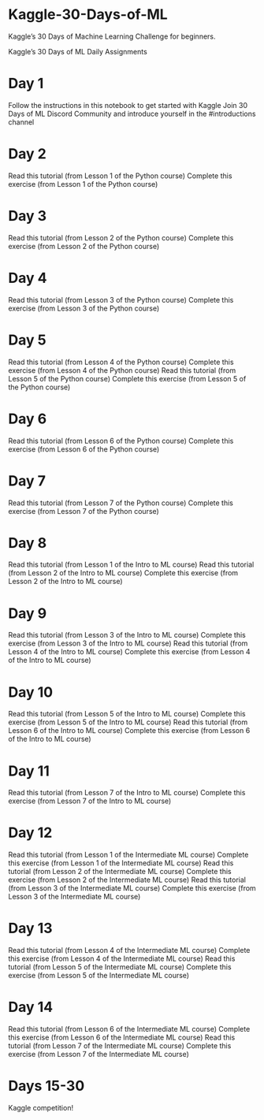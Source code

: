# Kaggle-30-Days-of-ML
Kaggle’s 30 Days of Machine Learning Challenge for beginners.

Kaggle’s 30 Days of ML Daily Assignments


# Day 1


Follow the instructions in this notebook to get started with Kaggle
Join 30 Days of ML Discord Community and introduce yourself in the #introductions channel

# Day 2


Read this tutorial (from Lesson 1 of the Python course)
Complete this exercise (from Lesson 1 of the Python course)

# Day 3


Read this tutorial (from Lesson 2 of the Python course)
Complete this exercise (from Lesson 2 of the Python course)

# Day 4


Read this tutorial (from Lesson 3 of the Python course)
Complete this exercise (from Lesson 3 of the Python course)

# Day 5


Read this tutorial (from Lesson 4 of the Python course)
Complete this exercise (from Lesson 4 of the Python course)
Read this tutorial (from Lesson 5 of the Python course)
Complete this exercise (from Lesson 5 of the Python course)

# Day 6


Read this tutorial (from Lesson 6 of the Python course)
Complete this exercise (from Lesson 6 of the Python course)

# Day 7


Read this tutorial (from Lesson 7 of the Python course)
Complete this exercise (from Lesson 7 of the Python course)

# Day 8


Read this tutorial (from Lesson 1 of the Intro to ML course)
Read this tutorial (from Lesson 2 of the Intro to ML course)
Complete this exercise (from Lesson 2 of the Intro to ML course)

# Day 9


Read this tutorial (from Lesson 3 of the Intro to ML course)
Complete this exercise (from Lesson 3 of the Intro to ML course)
Read this tutorial (from Lesson 4 of the Intro to ML course)
Complete this exercise (from Lesson 4 of the Intro to ML course)

# Day 10


Read this tutorial (from Lesson 5 of the Intro to ML course)
Complete this exercise (from Lesson 5 of the Intro to ML course)
Read this tutorial (from Lesson 6 of the Intro to ML course)
Complete this exercise (from Lesson 6 of the Intro to ML course)

# Day 11


Read this tutorial (from Lesson 7 of the Intro to ML course)
Complete this exercise (from Lesson 7 of the Intro to ML course)

# Day 12


Read this tutorial (from Lesson 1 of the Intermediate ML course)
Complete this exercise (from Lesson 1 of the Intermediate ML course)
Read this tutorial (from Lesson 2 of the Intermediate ML course)
Complete this exercise (from Lesson 2 of the Intermediate ML course)
Read this tutorial (from Lesson 3 of the Intermediate ML course)
Complete this exercise (from Lesson 3 of the Intermediate ML course)

# Day 13


Read this tutorial (from Lesson 4 of the Intermediate ML course)
Complete this exercise (from Lesson 4 of the Intermediate ML course)
Read this tutorial (from Lesson 5 of the Intermediate ML course)
Complete this exercise (from Lesson 5 of the Intermediate ML course)

# Day 14


Read this tutorial (from Lesson 6 of the Intermediate ML course)
Complete this exercise (from Lesson 6 of the Intermediate ML course)
Read this tutorial (from Lesson 7 of the Intermediate ML course)
Complete this exercise (from Lesson 7 of the Intermediate ML course)

# Days 15-30


Kaggle competition!  

